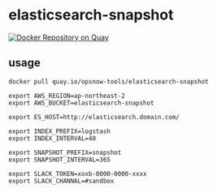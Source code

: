 # elasticsearch-snapshot

[![Docker Repository on Quay](https://quay.io/repository/opsnow-tools/elasticsearch-snapshot/status "Docker Repository on Quay")](https://quay.io/repository/opsnow-tools/elasticsearch-snapshot)

## usage

```
docker pull quay.io/opsnow-tools/elasticsearch-snapshot

export AWS_REGION=ap-northeast-2
export AWS_BUCKET=elasticsearch-snapshot

export ES_HOST=http://elasticsearch.domain.com/

export INDEX_PREFIX=logstash
export INDEX_INTERVAL=40

export SNAPSHOT_PREFIX=snapshot
export SNAPSHOT_INTERVAL=365

export SLACK_TOKEN=xoxb-0000-0000-xxxx
export SLACK_CHANNAL=#sandbox
```
